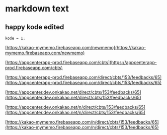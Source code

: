 # markdown text

## happy kode edited

```
kode = 1;
```
[https://kakao-mymemo.firebaseapp.com/newmemo](https://kakao-mymemo.firebaseapp.com/newmemo)

[https://appcenterapp-prod.firebaseapp.com/cbts](https://appcenterapp-prod.firebaseapp.com/cbts)

[https://appcenterapp-prod.firebaseapp.com/direct/cbts/153/feedbacks/65](https://appcenterapp-prod.firebaseapp.com/direct/cbts/153/feedbacks/65)

[https://appcenter.dev.onkakao.net/direct/cbts/153/feedbacks/65](https://appcenter.dev.onkakao.net/direct/cbts/153/feedbacks/65)

[https://appcenter.dev.onkakao.net/n/direct/cbts/153/feedbacks/65](https://appcenter.dev.onkakao.net/n/direct/cbts/153/feedbacks/65)

[https://kakao-mymemo.firebaseapp.com/n/direct/cbts/153/feedbacks/65](https://kakao-mymemo.firebaseapp.com/n/direct/cbts/153/feedbacks/65)
